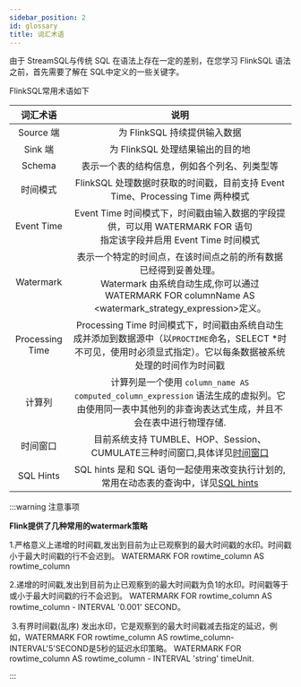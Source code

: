 ```yaml
---
sidebar_position: 2
id: glossary
title: 词汇术语
---
```


由于 StreamSQL与传统 SQL 在语法上存在一定的差别，在您学习 FlinkSQL 语法之前，首先需要了解在 SQL中定义的一些关键字。

FlinkSQL常用术语如下

|    词汇术语     |                             说明                             |
| :-------------: | :----------------------------------------------------------: |
|    Source 端    |                 为 FlinkSQL 持续提供输入数据                 |
|     Sink 端     |               为 FlinkSQL 处理结果输出的目的地               |
|     Schema      |         表示一个表的结构信息，例如各个列名、列类型等         |
|    时间模式     | FlinkSQL 处理数据时获取的时间戳，目前支持 Event Time、Processing Time 两种模式 |
|   Event Time    | Event Time 时间模式下，时间戳由输入数据的字段提供，可以用 WATERMARK FOR 语句<br/>指定该字段并启用 Event Time 时间模式 |
|    Watermark    | 表示一个特定的时间点，在该时间点之前的所有数据已经得到妥善处理。<br/>Watermark 由系统自动生成,你可以通过WATERMARK FOR columnName AS <watermark_strategy_expression>定义。 |
| Processing Time | Processing Time 时间模式下，时间戳由系统自动生成并添加到数据源中（以`PROCTIME`命名，SELECT *时不可见，使用时必须显式指定）。它以每条数据被系统处理的时间作为时间戳 |
|     计算列      | 计算列是一个使用 `column_name AS computed_column_expression` 语法生成的虚拟列。它由使用同一表中其他列的非查询表达式生成，并且不会在表中进行物理存储. |
|    时间窗口     | 目前系统支持 TUMBLE、HOP、Session、CUMULATE三种时间窗口,具体详见[时间窗口](https://nightlies.apache.org/flink/flink-docs-master/docs/dev/table/sql/queries/window-tvf/) |
|    SQL Hints    | SQL hints 是和 SQL 语句一起使用来改变执行计划的,常用在动态表的查询中，详见[SQL hints](https://nightlies.apache.org/flink/flink-docs-master/docs/dev/table/sql/queries/hints/) |



:::warning 注意事项

  **Flink提供了几种常用的watermark策略**

​      1.严格意义上递增的时间戳,发出到目前为止已观察到的最大时间戳的水印。时间戳小于最大时间戳的行不会迟到。  WATERMARK FOR rowtime_column AS rowtime_column  

​      2.递增的时间戳,发出到目前为止已观察到的最大时间戳为负1的水印。时间戳等于或小于最大时间戳的行不会迟到。  WATERMARK FOR rowtime_column AS rowtime_column - INTERVAL '0.001' SECOND。

​      3.有界时间戳(乱序) 发出水印，它是观察到的最大时间戳减去指定的延迟，例如，WATERMARK FOR rowtime_column AS rowtime_column-INTERVAL'5'SECOND是5秒的延迟水印策略。
​      WATERMARK FOR rowtime_column AS rowtime_column - INTERVAL 'string' timeUnit.

:::